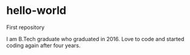 # hello-world
First repository

I am B.Tech graduate who graduated in 2016. Love to code and started coding again after four years.
